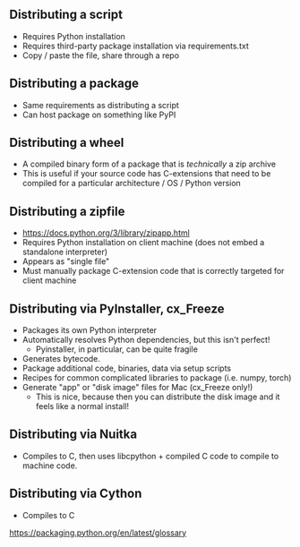
## Distributing a script 
- Requires Python installation
- Requires third-party package installation via requirements.txt
- Copy / paste the file, share through a repo

## Distributing a package
- Same requirements as distributing a script
- Can host package on something like PyPI

## Distributing a wheel
- A compiled binary form of a package that is *technically* a zip archive
- This is useful if your source code has C-extensions that need to be compiled for a particular architecture / OS / Python version

## Distributing a zipfile 
- https://docs.python.org/3/library/zipapp.html
- Requires Python installation on client machine (does not embed a standalone interpreter)
- Appears as "single file"
- Must manually package C-extension code that is correctly targeted for client machine

## Distributing via PyInstaller, cx_Freeze
- Packages its own Python interpreter
- Automatically resolves Python dependencies, but this isn't perfect!
  - Pyinstaller, in particular, can be quite fragile
- Generates bytecode.
- Package additional code, binaries, data via setup scripts
- Recipes for common complicated libraries to package (i.e. numpy, torch)
- Generate "app" or "disk image" files for Mac (cx_Freeze only!)
  - This is nice, because then you can distribute the disk image and it feels like a normal install!  

## Distributing via Nuitka 
- Compiles to C, then uses libcpython + compiled C code to compile to machine code.

## Distributing via Cython 
- Compiles to C


https://packaging.python.org/en/latest/glossary
